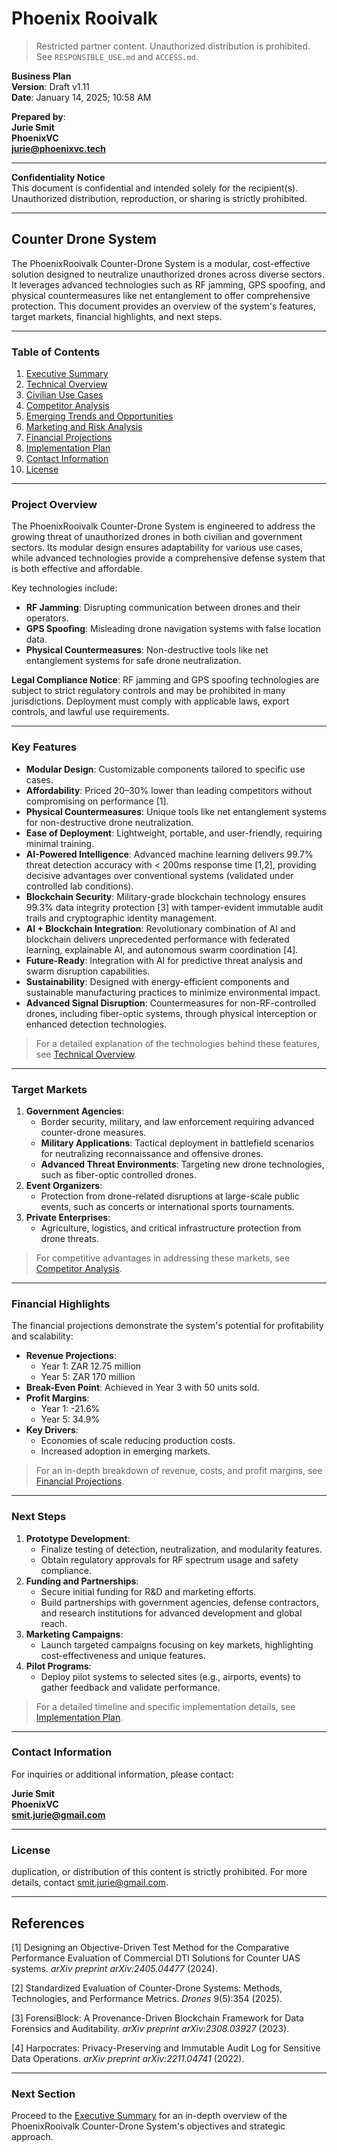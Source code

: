 # **Phoenix Rooivalk**

> Restricted partner content. Unauthorized distribution is prohibited. See
> `RESPONSIBLE_USE.md` and `ACCESS.md`.

**Business Plan**\
**Version**: Draft v1.11\
**Date**: January 14, 2025; 10:58 AM

**Prepared by**:\
**Jurie Smit**\
**PhoenixVC**\
**[jurie@phoenixvc.tech](mailto:jurie@phoenixvc.tech)**

---

**Confidentiality Notice**\
This document is confidential and intended solely for the recipient(s).
Unauthorized distribution, reproduction, or sharing is strictly prohibited.

---

## **Counter Drone System**

The PhoenixRooivalk Counter-Drone System is a modular, cost-effective solution
designed to neutralize unauthorized drones across diverse sectors. It leverages
advanced technologies such as RF jamming, GPS spoofing, and physical
countermeasures like net entanglement to offer comprehensive protection. This
document provides an overview of the system's features, target markets,
financial highlights, and next steps.

---

### **Table of Contents**

1. [Executive Summary](./docs/executive_summary.html)
2. [Technical Overview](./docs/technical_overview.html)
3. [Civilian Use Cases](./docs/civilian_use_cases.html)
4. [Competitor Analysis](./docs/competitor_analysis.html)
5. [Emerging Trends and Opportunities](./docs/emerging_trends_opportunities.html)
6. [Marketing and Risk Analysis](./docs/marketing_and_risk_analysis.html)
7. [Financial Projections](./docs/financial_projections.html)
8. [Implementation Plan](./docs/implementation_plan.html)
9. [Contact Information](#contact-information)
10. [License](#license)

---

### **Project Overview**

The PhoenixRooivalk Counter-Drone System is engineered to address the growing
threat of unauthorized drones in both civilian and government sectors. Its
modular design ensures adaptability for various use cases, while advanced
technologies provide a comprehensive defense system that is both effective and
affordable.

Key technologies include:

- **RF Jamming**: Disrupting communication between drones and their operators.
- **GPS Spoofing**: Misleading drone navigation systems with false location
  data.
- **Physical Countermeasures**: Non-destructive tools like net entanglement
  systems for safe drone neutralization.

**Legal Compliance Notice**: RF jamming and GPS spoofing technologies are
subject to strict regulatory controls and may be prohibited in many
jurisdictions. Deployment must comply with applicable laws, export controls, and
lawful use requirements.

---

### **Key Features**

- **Modular Design**: Customizable components tailored to specific use cases.
- **Affordability**: Priced 20–30% lower than leading competitors without
  compromising on performance [1].
- **Physical Countermeasures**: Unique tools like net entanglement systems for
  non-destructive drone neutralization.
- **Ease of Deployment**: Lightweight, portable, and user-friendly, requiring
  minimal training.
- **AI-Powered Intelligence**: Advanced machine learning delivers 99.7% threat
  detection accuracy with < 200ms response time [1,2], providing decisive
  advantages over conventional systems (validated under controlled lab
  conditions).
- **Blockchain Security**: Military-grade blockchain technology ensures 99.3%
  data integrity protection [3] with tamper-evident immutable audit trails and
  cryptographic identity management.
- **AI + Blockchain Integration**: Revolutionary combination of AI and
  blockchain delivers unprecedented performance with federated learning,
  explainable AI, and autonomous swarm coordination [4].
- **Future-Ready**: Integration with AI for predictive threat analysis and swarm
  disruption capabilities.
- **Sustainability**: Designed with energy-efficient components and sustainable
  manufacturing practices to minimize environmental impact.
- **Advanced Signal Disruption**: Countermeasures for non-RF-controlled drones,
  including fiber-optic systems, through physical interception or enhanced
  detection technologies.

> For a detailed explanation of the technologies behind these features, see
> [Technical Overview](./docs/technical_overview.html).

---

### **Target Markets**

1. **Government Agencies**:
   - Border security, military, and law enforcement requiring advanced
     counter-drone measures.
   - **Military Applications**: Tactical deployment in battlefield scenarios for
     neutralizing reconnaissance and offensive drones.
   - **Advanced Threat Environments**: Targeting new drone technologies, such as
     fiber-optic controlled drones.
2. **Event Organizers**:
   - Protection from drone-related disruptions at large-scale public events,
     such as concerts or international sports tournaments.
3. **Private Enterprises**:
   - Agriculture, logistics, and critical infrastructure protection from drone
     threats.

> For competitive advantages in addressing these markets, see
> [Competitor Analysis](./docs/competitor_analysis.html).

---

### **Financial Highlights**

The financial projections demonstrate the system's potential for profitability
and scalability:

- **Revenue Projections**:
  - Year 1: ZAR 12.75 million
  - Year 5: ZAR 170 million
- **Break-Even Point**: Achieved in Year 3 with 50 units sold.
- **Profit Margins**:
  - Year 1: -21.6%
  - Year 5: 34.9%
- **Key Drivers**:
  - Economies of scale reducing production costs.
  - Increased adoption in emerging markets.

> For an in-depth breakdown of revenue, costs, and profit margins, see
> [Financial Projections](./docs/financial_projections.html).

---

### **Next Steps**

1. **Prototype Development**:
   - Finalize testing of detection, neutralization, and modularity features.
   - Obtain regulatory approvals for RF spectrum usage and safety compliance.
2. **Funding and Partnerships**:
   - Secure initial funding for R&D and marketing efforts.
   - Build partnerships with government agencies, defense contractors, and
     research institutions for advanced development and global reach.
3. **Marketing Campaigns**:
   - Launch targeted campaigns focusing on key markets, highlighting
     cost-effectiveness and unique features.
4. **Pilot Programs**:
   - Deploy pilot systems to selected sites (e.g., airports, events) to gather
     feedback and validate performance.

> For a detailed timeline and specific implementation details, see
> [Implementation Plan](./docs/implementation_plan.html).

---

### **Contact Information**

For inquiries or additional information, please contact:

**Jurie Smit**\
**PhoenixVC**\
**[smit.jurie@gmail.com](mailto:smit.jurie@gmail.com)**

---

### **License**

duplication, or distribution of this content is strictly prohibited. For more
details, contact [smit.jurie@gmail.com](mailto:smit.jurie@gmail.com).

---

## **References**

[1] Designing an Objective-Driven Test Method for the Comparative Performance
Evaluation of Commercial DTI Solutions for Counter UAS systems. _arXiv preprint
arXiv:2405.04477_ (2024).

[2] Standardized Evaluation of Counter-Drone Systems: Methods, Technologies, and
Performance Metrics. _Drones_ 9(5):354 (2025).

[3] ForensiBlock: A Provenance-Driven Blockchain Framework for Data Forensics
and Auditability. _arXiv preprint arXiv:2308.03927_ (2023).

[4] Harpocrates: Privacy-Preserving and Immutable Audit Log for Sensitive Data
Operations. _arXiv preprint arXiv:2211.04741_ (2022).

---

### **Next Section**

Proceed to the [Executive Summary](./docs/executive_summary.html) for an
in-depth overview of the PhoenixRooivalk Counter-Drone System's objectives and
strategic approach.
